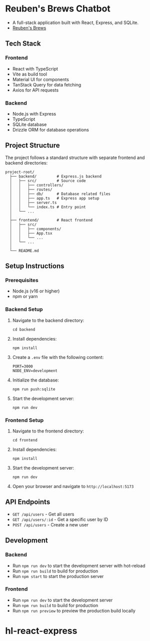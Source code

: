 # Reuben's Brews Chatbot

- A full-stack application built with React, Express, and SQLite.
- [Reuben's Brews](https://reubensbrews.com/)

## Tech Stack

### Frontend

- React with TypeScript
- Vite as build tool
- Material UI for components
- TanStack Query for data fetching
- Axios for API requests

### Backend

- Node.js with Express
- TypeScript
- SQLite database
- Drizzle ORM for database operations

## Project Structure

The project follows a standard structure with separate frontend and backend directories:

```
project-root/
  ├── backend/         # Express.js backend
  │   ├── src/         # Source code
  │   │   ├── controllers/
  │   │   ├── routes/
  │   │   ├── db/      # Database related files
  │   │   ├── app.ts   # Express app setup
  │   │   ├── server.ts
  │   │   └── index.ts # Entry point
  │   └── ...
  │
  ├── frontend/        # React frontend
  │   ├── src/
  │   │   ├── components/
  │   │   ├── App.tsx
  │   │   └── ...
  │   └── ...
  │
  └── README.md
```

## Setup Instructions

### Prerequisites

- Node.js (v16 or higher)
- npm or yarn

### Backend Setup

1. Navigate to the backend directory:

   ```
   cd backend
   ```

2. Install dependencies:

   ```
   npm install
   ```

3. Create a `.env` file with the following content:

   ```
   PORT=3000
   NODE_ENV=development
   ```

4. Initialize the database:

   ```
   npm run push:sqlite
   ```

5. Start the development server:
   ```
   npm run dev
   ```

### Frontend Setup

1. Navigate to the frontend directory:

   ```
   cd frontend
   ```

2. Install dependencies:

   ```
   npm install
   ```

3. Start the development server:

   ```
   npm run dev
   ```

4. Open your browser and navigate to `http://localhost:5173`

## API Endpoints

- `GET /api/users` - Get all users
- `GET /api/users/:id` - Get a specific user by ID
- `POST /api/users` - Create a new user

## Development

### Backend

- Run `npm run dev` to start the development server with hot-reload
- Run `npm run build` to build for production
- Run `npm start` to start the production server

### Frontend

- Run `npm run dev` to start the development server
- Run `npm run build` to build for production
- Run `npm run preview` to preview the production build locally
# hl-react-express
